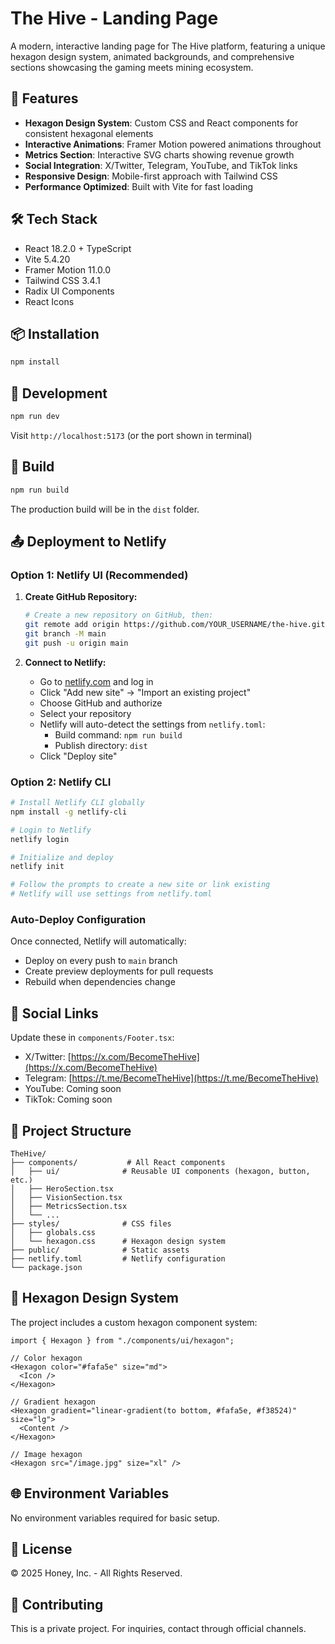 # The Hive - Landing Page

A modern, interactive landing page for The Hive platform, featuring a unique hexagon design system, animated backgrounds, and comprehensive sections showcasing the gaming meets mining ecosystem.

## 🚀 Features

- **Hexagon Design System**: Custom CSS and React components for consistent hexagonal elements
- **Interactive Animations**: Framer Motion powered animations throughout
- **Metrics Section**: Interactive SVG charts showing revenue growth
- **Social Integration**: X/Twitter, Telegram, YouTube, and TikTok links
- **Responsive Design**: Mobile-first approach with Tailwind CSS
- **Performance Optimized**: Built with Vite for fast loading

## 🛠️ Tech Stack

- React 18.2.0 + TypeScript
- Vite 5.4.20
- Framer Motion 11.0.0
- Tailwind CSS 3.4.1
- Radix UI Components
- React Icons

## 📦 Installation

```bash
npm install
```

## 🏃 Development

```bash
npm run dev
```

Visit `http://localhost:5173` (or the port shown in terminal)

## 🔨 Build

```bash
npm run build
```

The production build will be in the `dist` folder.

## 📤 Deployment to Netlify

### Option 1: Netlify UI (Recommended)

1. **Create GitHub Repository:**
   ```bash
   # Create a new repository on GitHub, then:
   git remote add origin https://github.com/YOUR_USERNAME/the-hive.git
   git branch -M main
   git push -u origin main
   ```

2. **Connect to Netlify:**
   - Go to [netlify.com](https://netlify.com) and log in
   - Click "Add new site" → "Import an existing project"
   - Choose GitHub and authorize
   - Select your repository
   - Netlify will auto-detect the settings from `netlify.toml`:
     - Build command: `npm run build`
     - Publish directory: `dist`
   - Click "Deploy site"

### Option 2: Netlify CLI

```bash
# Install Netlify CLI globally
npm install -g netlify-cli

# Login to Netlify
netlify login

# Initialize and deploy
netlify init

# Follow the prompts to create a new site or link existing
# Netlify will use settings from netlify.toml
```

### Auto-Deploy Configuration

Once connected, Netlify will automatically:
- Deploy on every push to `main` branch
- Create preview deployments for pull requests
- Rebuild when dependencies change

## 🔗 Social Links

Update these in `components/Footer.tsx`:
- X/Twitter: [https://x.com/BecomeTheHive](https://x.com/BecomeTheHive)
- Telegram: [https://t.me/BecomeTheHive](https://t.me/BecomeTheHive)
- YouTube: Coming soon
- TikTok: Coming soon

## 📁 Project Structure

```
TheHive/
├── components/           # All React components
│   ├── ui/              # Reusable UI components (hexagon, button, etc.)
│   ├── HeroSection.tsx
│   ├── VisionSection.tsx
│   ├── MetricsSection.tsx
│   └── ...
├── styles/              # CSS files
│   ├── globals.css
│   └── hexagon.css      # Hexagon design system
├── public/              # Static assets
├── netlify.toml         # Netlify configuration
└── package.json
```

## 🎨 Hexagon Design System

The project includes a custom hexagon component system:

```tsx
import { Hexagon } from "./components/ui/hexagon";

// Color hexagon
<Hexagon color="#fafa5e" size="md">
  <Icon />
</Hexagon>

// Gradient hexagon
<Hexagon gradient="linear-gradient(to bottom, #fafa5e, #f38524)" size="lg">
  <Content />
</Hexagon>

// Image hexagon
<Hexagon src="/image.jpg" size="xl" />
```

## 🌐 Environment Variables

No environment variables required for basic setup.

## 📝 License

© 2025 Honey, Inc. - All Rights Reserved.

## 🤝 Contributing

This is a private project. For inquiries, contact through official channels.
